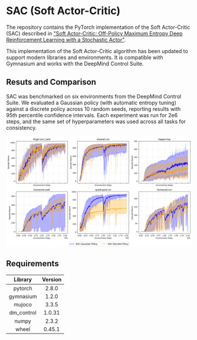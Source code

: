 # SAC (Soft Actor-Critic)
The repository contains the PyTorch implementation of the Soft Actor-Critic (SAC) described in ["Soft Actor-Critic: Off-Policy Maximum Entropy Deep Reinforcement Learning with a Stochastic Actor"](https://arxiv.org/pdf/1801.01290).

This implementation of the Soft Actor-Critic algorithm has been updated to support modern libraries and environments. It is compatible with Gymnasium and works with the DeepMind Control Suite.

## Resuts and Comparison
SAC was benchmarked on six environments from the DeepMind Control Suite. We evaluated a Gaussian policy (with automatic entropy tuning) against a discrete policy across 10 random seeds, reporting results with 95th percentile confidence intervals. Each experiment was run for 2e6 steps, and the same set of hyperparameters was used across all tasks for consistency.

<img src="images/results.png" width="1024"/>

## Requirements
Library  | Version
:-------------------------:|:-------------------------:
pytorch |  2.8.0
gymnasium | 1.2.0
mujoco | 3.3.5
dm_control | 1.0.31
numpy | 2.3.2
wheel | 0.45.1


